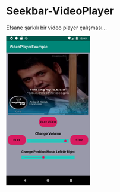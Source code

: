 # Seekbar-VideoPlayer

Efsane şarkılı bir video player çalışması...



<img src="https://github.com/Bucerella/Seekbar-VideoPlayer/blob/master/app/src/main/res/drawable-v24/ss.png"  height="400">

